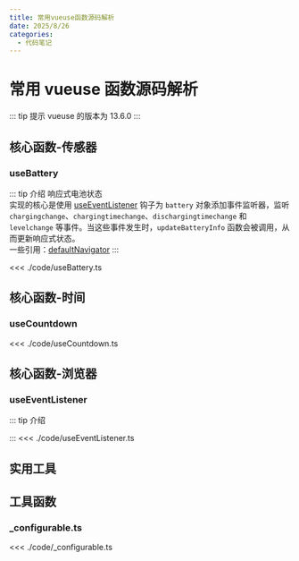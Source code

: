 ```yaml
---
title: 常用vueuse函数源码解析
date: 2025/8/26
categories:
  - 代码笔记
---
```


# 常用 vueuse 函数源码解析

::: tip 提示
vueuse 的版本为 13.6.0
:::

## 核心函数-传感器

### useBattery

::: tip 介绍
响应式电池状态  
实现的核心是使用 [useEventListener](#useeventlistener) 钩子为 `battery` 对象添加事件监听器，监听 `chargingchange`、`chargingtimechange`、`dischargingtimechange` 和 `levelchange` 等事件。当这些事件发生时，`updateBatteryInfo` 函数会被调用，从而更新响应式状态。  
一些引用：[defaultNavigator](#configurable-ts)
:::

<<< ./code/useBattery.ts

## 核心函数-时间

### useCountdown

<<< ./code/useCountdown.ts

## 核心函数-浏览器

### useEventListener
::: tip 介绍

:::
<<< ./code/useEventListener.ts


## 实用工具

## 工具函数

### \_configurable.ts

<<< ./code/\_configurable.ts
